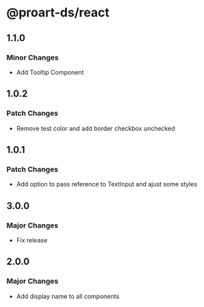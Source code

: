 # @proart-ds/react

## 1.1.0

### Minor Changes

- Add Tooltip Component

## 1.0.2

### Patch Changes

- Remove test color and add border checkbox unchecked

## 1.0.1

### Patch Changes

- Add option to pass reference to TextInput and ajust some styles

## 3.0.0

### Major Changes

- Fix release

## 2.0.0

### Major Changes

- Add display name to all components
